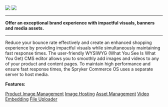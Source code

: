 <div class='feature-text'>
    <div class='feature-images'>
    <img class="light-mode" src="https://spryker.s3.eu-central-1.amazonaws.com/docs/Document+360/Capabilities+icons/light/Media+Management.svg"/>
    <img class="dark-mode" src="https://spryker.s3.eu-central-1.amazonaws.com/docs/Document+360/Capabilities+icons/dark/Media+Management.svg"/>
    </div>
    <div class="feature-text-wrap">

***
**Offer an exceptional brand experience with impactful visuals, banners and media assets.**
***
        
Reduce your bounce rate effectively and create an enhanced shopping experience by providing impactful visuals while simultaneously maintaining fast response times. The user-friendly WYSIWYG (What You See Is What You Get) CMS editor allows you to smoothly add images and videos to any of your product and content pages. To maintain high performance and ensure fast response times, the Spryker Commerce OS uses a separate server to host media.
</div>
</div>

**Features:**
<div>
<a class="feature-link" href="https://documentation.spryker.com/v3/docs/product-image-management-201907">Product Image Management</a>
<a class="feature-link" href="https://documentation.spryker.com/v4/docs/image-hosting">Image Hosting</a>
<a class="feature-link" href="https://documentation.spryker.com/v4/docs/asset-management">Asset Management</a>
<a class="feature-link" href="https://documentation.spryker.com/v4/docs/video-embedding">Video Embedding</a>
<a class="feature-link" href="https://documentation.spryker.com/v4/docs/file-uploader">File Uploader</a>
</div>